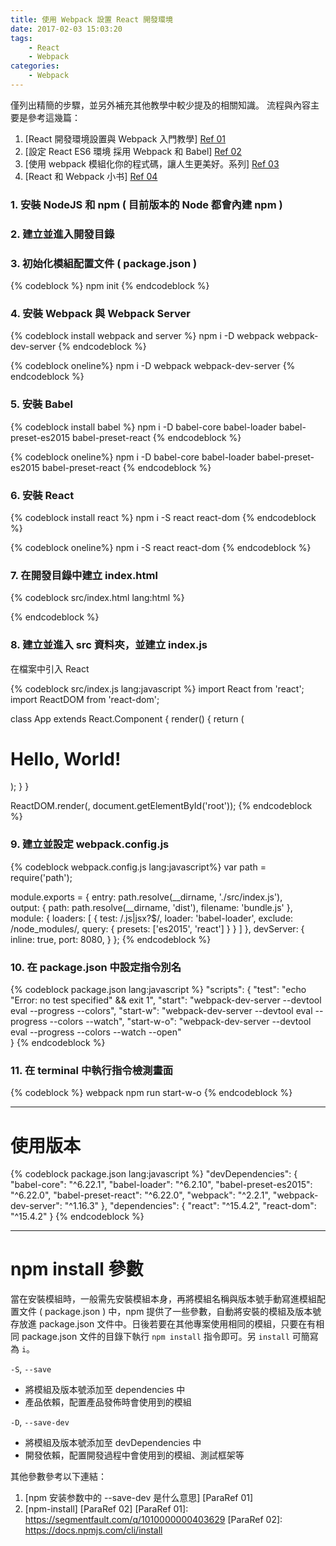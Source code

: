 ```yaml
---
title: 使用 Webpack 設置 React 開發環境
date: 2017-02-03 15:03:20
tags:
    - React
    - Webpack    
categories:
    - Webpack
---
```

僅列出精簡的步驟，並另外補充其他教學中較少提及的相關知識。
流程與內容主要是參考這幾篇：
1. [React 開發環境設置與 Webpack 入門教學] [Ref 01]
2. [設定 React ES6 環境 採用 Webpack 和 Babel] [Ref 02]
1. [使用 webpack 模組化你的程式碼，讓人生更美好。系列] [Ref 03]
2. [React 和 Webpack 小书] [Ref 04]

[Ref 01]: https://github.com/kdchang/reactjs101/blob/master/Ch02/webpack-dev-enviroment.md
[Ref 02]: http://jason-wang.logdown.com/posts/605416
[Ref 03]: http://ithelp.ithome.com.tw/users/20069901/ironman/1074
[Ref 04]: https://hainuo.gitbooks.io/react-webpack-cookbook/content/index.html

<!-- more -->

### 1. 安裝 NodeJS 和 npm ( 目前版本的 Node 都會內建 npm )

### 2. 建立並進入開發目錄

### 3. 初始化模組配置文件 ( package.json )
{% codeblock %}
npm init
{% endcodeblock %}

### 4. 安裝 Webpack 與 Webpack Server
{% codeblock install webpack and server %}
npm i -D webpack
         webpack-dev-server
{% endcodeblock %}

{% codeblock oneline%}
npm i -D webpack webpack-dev-server
{% endcodeblock %}

### 5. 安裝 Babel
{% codeblock install babel %}
npm i -D babel-core
         babel-loader
         babel-preset-es2015
         babel-preset-react
{% endcodeblock %}

{% codeblock oneline%}
npm i -D babel-core babel-loader babel-preset-es2015 babel-preset-react
{% endcodeblock %}

### 6. 安裝 React
{% codeblock install react %}
npm i -S react
         react-dom
{% endcodeblock %}

{% codeblock oneline%}
npm i -S react react-dom
{% endcodeblock %}

### 7. 在開發目錄中建立 index.html
{% codeblock src/index.html lang:html %}
<!DOCTYPE html>
<html lang="en">
<head>
    <meta charset="UTF-8">
    <title>React Setup</title>
</head>
<body>
    <div id="root"></div>
    <script src="./dist/bundle.js"></script>
</body>
</html>
{% endcodeblock %}

### 8. 建立並進入 src 資料夾，並建立 index.js
在檔案中引入 React

{% codeblock src/index.js lang:javascript %}
import React from 'react';
import ReactDOM from 'react-dom';

class App extends React.Component {
  render() {
    return (
      <h1>Hello, World!</h1>
    );
  }
}

ReactDOM.render(<App />, document.getElementById('root'));
{% endcodeblock %}


### 9. 建立並設定 webpack.config.js
{% codeblock webpack.config.js lang:javascript%}
var path = require('path');

module.exports = {
    entry: path.resolve(__dirname, './src/index.js'),    
    output: {
        path: path.resolve(__dirname, 'dist'),
        filename: 'bundle.js'
    },
    module: {
        loaders: [
            {
                test: /.js|jsx?$/,
                loader: 'babel-loader',
                exclude: /node_modules/,
                query: {
                    presets: ['es2015', 'react']
                }
            }
        ]
    },
    devServer: {
        inline: true,
        port: 8080,
    }
};
{% endcodeblock %}

### 10. 在 package.json 中設定指令別名
{% codeblock package.json lang:javascript %}
  "scripts": {
    "test": "echo \"Error: no test specified\" && exit 1",
    "start": "webpack-dev-server --devtool eval --progress --colors",
    "start-w": "webpack-dev-server --devtool eval --progress --colors --watch",
    "start-w-o": "webpack-dev-server --devtool eval --progress --colors --watch --open"    
  }
{% endcodeblock %}

### 11. 在 terminal 中執行指令檢測畫面
{% codeblock %}
  webpack
  npm run start-w-o
{% endcodeblock %}

---

# 使用版本
{% codeblock package.json lang:javascript %}
"devDependencies": {
  "babel-core": "^6.22.1",
  "babel-loader": "^6.2.10",
  "babel-preset-es2015": "^6.22.0",
  "babel-preset-react": "^6.22.0",
  "webpack": "^2.2.1",
  "webpack-dev-server": "^1.16.3"
},
"dependencies": {
  "react": "^15.4.2",
  "react-dom": "^15.4.2"
}
{% endcodeblock %}

---

# npm install 參數
當在安裝模組時，一般需先安裝模組本身，再將模組名稱與版本號手動寫進模組配置文件 ( package.json ) 中，npm 提供了一些參數，自動將安裝的模組及版本號存放進 package.json 文件中。日後若要在其他專案使用相同的模組，只要在有相同 package.json 文件的目錄下執行 `npm install` 指令即可。另 `install` 可簡寫為 `i`。

`-S`, `--save` 
- 將模組及版本號添加至 dependencies 中
- 產品依賴，配置產品發佈時會使用到的模組

`-D`, `--save-dev` 
- 將模組及版本號添加至 devDependencies 中
- 開發依賴，配置開發過程中會使用到的模組、測試框架等

其他參數參考以下連結：
1. [npm 安装参数中的 --save-dev 是什么意思] [ParaRef 01]
2. [npm-install] [ParaRef 02]
[ParaRef 01]: https://segmentfault.com/q/1010000000403629
[ParaRef 02]: https://docs.npmjs.com/cli/install